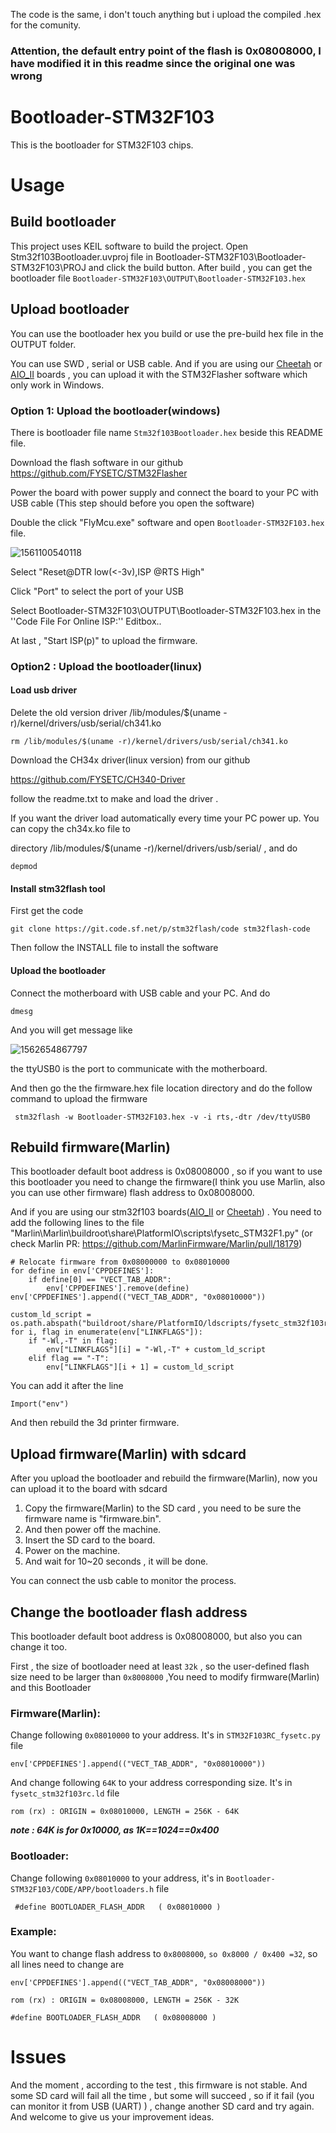 The code is the same, i don't touch anything but i upload the compiled .hex for the comunity. 

### Attention, the default entry point of the flash is 0x08008000, I have modified it in this readme since the original one was wrong

# Bootloader-STM32F103
This is the bootloader for STM32F103 chips.

# Usage

## Build bootloader

This project uses KEIL software to build the project.  Open Stm32f103Bootloader.uvproj file in Bootloader-STM32F103\Bootloader-STM32F103\PROJ and click the build button. After build , you can get the bootloader file ```Bootloader-STM32F103\OUTPUT\Bootloader-STM32F103.hex```

## Upload bootloader

You can use the bootloader hex you build or use the pre-build hex file in the OUTPUT folder.

You can use SWD , serial or USB cable. And if you are using our [Cheetah](https://github.com/FYSETC/FYSETC-Cheetah) or [AIO_II](https://github.com/FYSETC/FYSETC-AIO_II) boards , you can upload it with the STM32Flasher software which only work in Windows.

### Option 1: Upload the bootloader(windows)

There is bootloader file name ```Stm32f103Bootloader.hex``` beside this README file.

Download the flash software in our github https://github.com/FYSETC/STM32Flasher

Power the board with power supply and connect the board to your PC with USB cable (This step should before you open the software)

Double the click "FlyMcu.exe" software and open ```Bootloader-STM32F103.hex``` file.

![1561100540118](images/Flymcu界面.png)



Select "Reset@DTR low(<-3v),ISP @RTS High"

Click "Port" to select the port of your USB 

Select Bootloader-STM32F103\OUTPUT\Bootloader-STM32F103.hex in the ''Code File For Online ISP:'' Editbox..

At last , "Start ISP(p)" to upload the firmware.

### Option2 : Upload the bootloader(linux)

#### Load usb driver

Delete the old version driver /lib/modules/$(uname -r)/kernel/drivers/usb/serial/ch341.ko

```
rm /lib/modules/$(uname -r)/kernel/drivers/usb/serial/ch341.ko
```

Download the CH34x driver(linux version) from our github

https://github.com/FYSETC/CH340-Driver

follow the readme.txt to make and load the driver .

If you want the driver load automatically every time your PC power up. You can copy the ch34x.ko file to 

directory /lib/modules/$(uname -r)/kernel/drivers/usb/serial/ , and do

```
depmod 
```

#### Install stm32flash tool

First get the code

```
git clone https://git.code.sf.net/p/stm32flash/code stm32flash-code
```

Then follow the INSTALL file to install the software

#### Upload the bootloader

Connect the motherboard with USB cable and your PC. And do

```
dmesg
```

And you will get message like 

![1562654867797](images/AIO_f4.png)

the ttyUSB0 is the port to communicate with the motherboard.

And then go the the firmware.hex file location directory and do the follow command to upload the firmware

```
 stm32flash -w Bootloader-STM32F103.hex -v -i rts,-dtr /dev/ttyUSB0
```

## Rebuild firmware(Marlin)

This bootloader default boot address is 0x08008000 , so if you want to use this bootloader you need to change the firmware(I think you use Marlin, also you can use other firmware) flash address to 0x08008000.

And if you are using our stm32f103 boards([AIO_II](https://github.com/FYSETC/FYSETC-AIO_II) or [Cheetah](https://github.com/FYSETC/FYSETC-Cheetah)) . You need to add the following lines to the file "Marlin\Marlin\buildroot\share\PlatformIO\scripts\fysetc_STM32F1.py" (or check Marlin PR: https://github.com/MarlinFirmware/Marlin/pull/18179)

```
# Relocate firmware from 0x08000000 to 0x08010000
for define in env['CPPDEFINES']:
    if define[0] == "VECT_TAB_ADDR":
        env['CPPDEFINES'].remove(define)
env['CPPDEFINES'].append(("VECT_TAB_ADDR", "0x08010000"))

custom_ld_script = os.path.abspath("buildroot/share/PlatformIO/ldscripts/fysetc_stm32f103rc.ld")
for i, flag in enumerate(env["LINKFLAGS"]):
    if "-Wl,-T" in flag:
        env["LINKFLAGS"][i] = "-Wl,-T" + custom_ld_script
    elif flag == "-T":
        env["LINKFLAGS"][i + 1] = custom_ld_script
```

You can add it after the line 

```
Import("env")
```

And then rebuild the 3d printer firmware.

## Upload firmware(Marlin) with sdcard

After you upload the bootloader and rebuild the firmware(Marlin), now you can upload it to the board with sdcard

1. Copy the firmware(Marlin) to the SD card , you need to be sure the firmware name is "firmware.bin". 
2. And then power off the machine.
3. Insert the SD card to the board.
4. Power on the machine. 
5. And wait for 10~20 seconds , it will be done. 

You can connect the usb cable to monitor the process.

## Change the bootloader flash address

This bootloader default boot address is 0x08008000, but also you can change it too.

First , the size of bootloader need at least `32k` , so the user-defined flash size need to be larger than `0x8008000` ,You need to modify firmware(Marlin) and this Bootloader 

### Firmware(Marlin):

Change following `0x08010000` to your address. It's in `STM32F103RC_fysetc.py` file

```
env['CPPDEFINES'].append(("VECT_TAB_ADDR", "0x08010000"))
```

And change following `64K` to your address corresponding size. It's in `fysetc_stm32f103rc.ld` file

```
rom (rx) : ORIGIN = 0x08010000, LENGTH = 256K - 64K
```

***note : 64K is for 0x10000, as 1K==1024==0x400*** 

### Bootloader:

Change following `0x08010000` to your address,  it's in `Bootloader-STM32F103/CODE/APP/bootloaders.h` file

```
 #define BOOTLOADER_FLASH_ADDR   ( 0x08010000 )
```

### Example:

You want to change flash address to `0x8008000`, `so 0x8000 / 0x400 =32`, so all lines need to change are

```
env['CPPDEFINES'].append(("VECT_TAB_ADDR", "0x08008000"))

rom (rx) : ORIGIN = 0x08008000, LENGTH = 256K - 32K

#define BOOTLOADER_FLASH_ADDR   ( 0x08008000 )
```

# Issues

And the moment , according to the test , this firmware is not stable. And some SD card will fail all the time , but some will succeed , so if it fail (you can monitor it from USB  (UART) ) , change another SD card and try again. And welcome to give us your improvement ideas.
